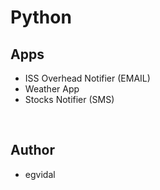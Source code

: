 # Python

## Apps

* ISS Overhead Notifier (EMAIL)
* Weather App
* Stocks Notifier (SMS)

<br>

## Author

* egvidal
